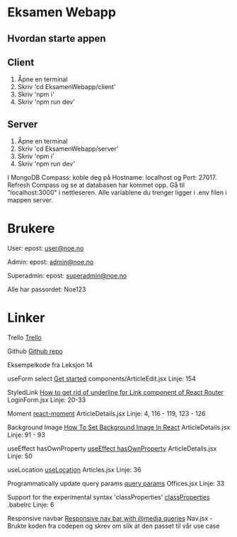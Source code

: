 # Eksamen Webapp

## Hvordan starte appen

## Client
1. Åpne en terminal
1. Skriv 'cd EksamenWebapp/client'
1. Skriv 'npm i'
1. Skriv 'npm run dev'

## Server
1. Åpne en terminal
1. Skriv 'cd EksamenWebapp/server'
1. Skriv 'npm i'
1. Skriv 'npm run dev'

I MongoDB Compass:
koble deg på Hostname: localhost og Port: 27017. Refresh Compass og se at databasen har kommet opp.
Gå til "localhost:3000" i nettleseren. Alle variablene du trenger ligger i .env filen i mappen server.

# Brukere

User:
epost: user@noe.no

Admin:
epost: admin@noe.no

Superadmin:
epost: superadmin@noe.no

Alle har passordet: Noe123

# Linker

Trello
[Trello](https://trello.com/b/4eHPgVJt)

Github
[Github repo](https://github.com/AleksanderSandnes/EksamenWebapp)

Eksempelkode fra Leksjon 14

useForm select
[Get started](https://react-hook-form.com/get-started/)
components/ArticleEdit.jsx Linje: 154 

StyledLink
[How to get rid of underline for Link component of React Router](https://stackoverflow.com/questions/37669391/how-to-get-rid-of-underline-for-link-component-of-react-router)
LoginForm.jsx Linje: 20-33

Moment
[react-moment](https://www.npmjs.com/package/react-moment)
ArticleDetails.jsx Linje: 4, 116 - 119, 123 - 126

Background Image
[How To Set Background Image In React](https://www.nicesnippets.com/blog/how-to-set-background-image-in-react)
ArticleDetails.jsx Linje: 91 - 93

useEffect hasOwnProperty
[useEffect hasOwnProperty](https://stackoverflow.com/questions/3476255/in-javascript-how-can-i-tell-if-a-field-exists-inside-an-object)
ArticleDetails.jsx Linje: 50

useLocation
[useLocation](https://stackoverflow.com/questions/35352638/react-how-to-get-parameter-value-from-query-string)
Articles.jsx Linje: 36

Programmatically update query params
[query params](https://stackoverflow.com/questions/40161516/how-do-you-programmatically-update-query-params-in-react-router)
Offices.jsx Linje: 33

Support for the experimental syntax 'classProperties'
[classProperties](https://stackoverflow.com/questions/52237855/support-for-the-experimental-syntax-classproperties-isnt-currently-enabled)
.babelrc Linje: 6

Responsive navbar
[Responsive nav bar with @media queries](https://codepen.io/mike316/pen/eNvOGN)
Nav.jsx - Brukte koden fra codepen og skrev om slik at den passet til vår use case
